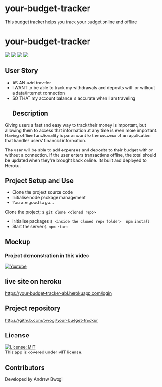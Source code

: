 # your-budget-tracker
This budget tracker helps you track your budget online and offline

# your-budget-tracker 
  <p align="left">
    <img src="https://img.shields.io/github/repo-size/bwogi/your-budget-tracker" />
    <img src="https://img.shields.io/github/languages/top/bwogi/your-budget-tracker"  />
    <img src="https://img.shields.io/github/issues/bwogi/your-budget-tracker" />
    <img src="https://img.shields.io/github/last-commit/bwogi/your-budget-tracker" >   
  </p>

  ## User Story
* AS AN avid traveler
* I WANT to be able to track my withdrawals and deposits with or without a data/internet connection
* SO THAT my account balance is accurate when I am traveling 
  ## Description
 Giving users a fast and easy way to track their money is important, but allowing them to access that information at any time is even more important. Having offline functionality is paramount to the success of an application that handles users’ financial information.

 The user will be able to add expenses and deposits to their budget with or without a connection. If the user enters transactions offline, the total should be updated when they're brought back online. Its built and deployed to Heroku. 

 
  ## Project Setup and Use
  * Clone the project source code
  * Initialise node package management
  * You are good to go...

  Clone the project;
  ```$ git clone <cloned repo>``` 
  * initialise packages
  ```$ <inside the cloned repo folder>  npm install```
  * Start the server
  ```$ npm start```

  ## Mockup
  ### Project demonstration in this video
  [![Youtube](https://img.youtube.com/vi/I6P_ZOr3no0/0.jpg)](https://youtu.be/I6P_ZOr3no0)

  ## live site on heroku
  https://your-budget-tracker-abl.herokuapp.com/login
  
  ## Project repository 
  https://github.com/bwogi/your-budget-tracker
  
  ## License 
  [![License: MIT](https://img.shields.io/badge/License-MIT-yellow.svg)](https://opensource.org/licenses/MIT)<br />
  This app is covered under MIT license.

  ## Contributors
  Developed by Andrew Bwogi